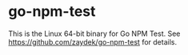 # go-npm-test

This is the Linux 64-bit binary for Go NPM Test. See https://github.com/zaydek/go-npm-test for details.
